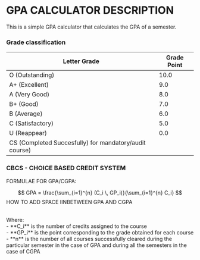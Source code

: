 # GPA CALCULATOR DESCRIPTION
This is a simple GPA calculator that calculates the GPA of a semester. <br>
### Grade classification <br>
| Letter Grade     | Grade Point |
|------------------|-------------|
| O (Outstanding)  | 10.0        |
| A+ (Excellent)   | 9.0         |
| A (Very Good)    | 8.0         |
| B+ (Good)        | 7.0         |
| B (Average)      | 6.0         |
| C (Satisfactory) | 5.0         |
| U (Reappear)     | 0.0         |
| CS (Completed Succesfully) for mandatory/audit course)|

### CBCS - CHOICE BASED CREDIT SYSTEM <br>
FORMULAE FOR GPA/CGPA:  <br>

$$
GPA = \frac{\sum_{i=1}^{n} (C_i \, GP_i)}{\sum_{i=1}^{n} C_i}
$$
HOW TO ADD SPACE IINBETWEEN GPA AND CGPA

<br>
Where: <br>
- **C_i**  is the number of credits assigned to the course <br>
- **GP_i** is the point corresponding to the grade obtained for each course  <br>
- **n**    is the number of all courses successfully cleared during the particular semester in the case of GPA and during all the semesters in the case of CGPA <br>
 
